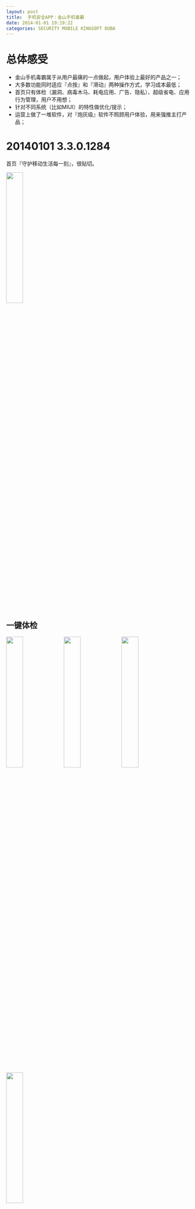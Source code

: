 ```yaml
---
layout: post
title:  手机安全APP：金山手机毒霸
date: 2014-01-01 19:19:22
categories: SECURITY MOBILE KINGSOFT DUBA
---
```


# 总体感受

- 金山手机毒霸属于从用户最痛的一点做起，用户体验上最好的产品之一；
- 大多数功能同时适应『点按』和『滑动』两种操作方式，学习成本最低；
- 首页只有体检（漏洞、病毒木马、耗电应用、广告、隐私）、超级省电、应用行为管理，用户不用想；
- 针对不同系统（比如MIUI）的特性做优化/提示；
- 运营上做了一堆软件，对『炮灰级』软件不照顾用户体验，用来强推主打产品；

# 20140101 3.3.0.1284

首页『守护移动生活每一刻』，很贴切。

<img src="/img/posts/android-secure-app-duba/3.3.0.1284/duba-01.png" style="width: 30%; height: 30%"/>

## 一键体检

<img src="/img/posts/android-secure-app-duba/3.3.0.1284/duba-02.png" style="width: 30%; height: 30%"/>
<img src="/img/posts/android-secure-app-duba/3.3.0.1284/duba-03.png" style="width: 30%; height: 30%"/>
<img src="/img/posts/android-secure-app-duba/3.3.0.1284/duba-04.png" style="width: 30%; height: 30%"/>
<img src="/img/posts/android-secure-app-duba/3.3.0.1284/duba-05.png" style="width: 30%; height: 30%"/>

## 超级省电

<img src="/img/posts/android-secure-app-duba/3.3.0.1284/duba-06.png" style="width: 30%; height: 30%"/>

## 应用行为管理

<img src="/img/posts/android-secure-app-duba/3.3.0.1284/duba-07.png" style="width: 30%; height: 30%"/>
<img src="/img/posts/android-secure-app-duba/3.3.0.1284/duba-08.png" style="width: 30%; height: 30%"/>
<img src="/img/posts/android-secure-app-duba/3.3.0.1284/duba-09.png" style="width: 30%; height: 30%"/>
<img src="/img/posts/android-secure-app-duba/3.3.0.1284/duba-10.png" style="width: 30%; height: 30%"/>
<img src="/img/posts/android-secure-app-duba/3.3.0.1284/duba-11.png" style="width: 30%; height: 30%"/>
<img src="/img/posts/android-secure-app-duba/3.3.0.1284/duba-12.png" style="width: 30%; height: 30%"/>

## 其他功能

<img src="/img/posts/android-secure-app-duba/3.3.0.1284/duba-13.png" style="width: 30%; height: 30%"/>

### 应用行为监控日志

<img src="/img/posts/android-secure-app-duba/3.3.0.1284/duba-14.png" style="width: 30%; height: 30%"/>
<img src="/img/posts/android-secure-app-duba/3.3.0.1284/duba-15.png" style="width: 30%; height: 30%"/>
<img src="/img/posts/android-secure-app-duba/3.3.0.1284/duba-16.png" style="width: 30%; height: 30%"/>
<img src="/img/posts/android-secure-app-duba/3.3.0.1284/duba-17.png" style="width: 30%; height: 30%"/>
<img src="/img/posts/android-secure-app-duba/3.3.0.1284/duba-18.png" style="width: 30%; height: 30%"/>

### 骚扰拦截

<img src="/img/posts/android-secure-app-duba/3.3.0.1284/duba-19.png" style="width: 30%; height: 30%"/>
<img src="/img/posts/android-secure-app-duba/3.3.0.1284/duba-20.png" style="width: 30%; height: 30%"/>
<img src="/img/posts/android-secure-app-duba/3.3.0.1284/duba-21.png" style="width: 30%; height: 30%"/>

### 支付保镖

<img src="/img/posts/android-secure-app-duba/3.3.0.1284/duba-22.png" style="width: 30%; height: 30%"/>
<img src="/img/posts/android-secure-app-duba/3.3.0.1284/duba-23.png" style="width: 30%; height: 30%"/>

### 二维码安全扫描

<img src="/img/posts/android-secure-app-duba/3.3.0.1284/duba-24.png" style="width: 30%; height: 30%"/>
<img src="/img/posts/android-secure-app-duba/3.3.0.1284/duba-25.png" style="width: 30%; height: 30%"/>

## 设置

### 各种设置项

<img src="/img/posts/android-secure-app-duba/3.3.0.1284/duba-26.png" style="width: 30%; height: 30%"/>
<img src="/img/posts/android-secure-app-duba/3.3.0.1284/duba-27.png" style="width: 30%; height: 30%"/>
<img src="/img/posts/android-secure-app-duba/3.3.0.1284/duba-28.png" style="width: 30%; height: 30%"/>
<img src="/img/posts/android-secure-app-duba/3.3.0.1284/duba-29.png" style="width: 30%; height: 30%"/>
<img src="/img/posts/android-secure-app-duba/3.3.0.1284/duba-30.png" style="width: 30%; height: 30%"/>
<img src="/img/posts/android-secure-app-duba/3.3.0.1284/duba-31.png" style="width: 30%; height: 30%"/>
<img src="/img/posts/android-secure-app-duba/3.3.0.1284/duba-32.png" style="width: 30%; height: 30%"/>
<img src="/img/posts/android-secure-app-duba/3.3.0.1284/duba-33.png" style="width: 30%; height: 30%"/>
<img src="/img/posts/android-secure-app-duba/3.3.0.1284/duba-34.png" style="width: 30%; height: 30%"/>
<img src="/img/posts/android-secure-app-duba/3.3.0.1284/duba-38.png" style="width: 30%; height: 30%"/>
<img src="/img/posts/android-secure-app-duba/3.3.0.1284/duba-39.png" style="width: 30%; height: 30%"/>
<img src="/img/posts/android-secure-app-duba/3.3.0.1284/duba-40.png" style="width: 30%; height: 30%"/>
<img src="/img/posts/android-secure-app-duba/3.3.0.1284/duba-41.png" style="width: 30%; height: 30%"/>

### MIUI功能提示

<img src="/img/posts/android-secure-app-duba/3.3.0.1284/duba-35.png" style="width: 30%; height: 30%"/>
<img src="/img/posts/android-secure-app-duba/3.3.0.1284/duba-36.png" style="width: 30%; height: 30%"/>
<img src="/img/posts/android-secure-app-duba/3.3.0.1284/duba-37.png" style="width: 30%; height: 30%"/>